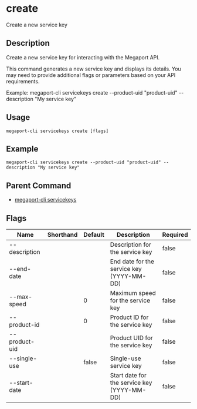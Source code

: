 # create

Create a new service key

## Description

Create a new service key for interacting with the Megaport API.

This command generates a new service key and displays its details.
You may need to provide additional flags or parameters based on your API requirements.

Example:
  megaport-cli servicekeys create --product-uid "product-uid" --description "My service key"



## Usage

```
megaport-cli servicekeys create [flags]
```

## Example

```
megaport-cli servicekeys create --product-uid "product-uid" --description "My service key"
```

## Parent Command

* [megaport-cli servicekeys](servicekeys.md)




## Flags

| Name | Shorthand | Default | Description | Required |
|------|-----------|---------|-------------|----------|
| --description |  |  | Description for the service key | false |
| --end-date |  |  | End date for the service key (YYYY-MM-DD) | false |
| --max-speed |  | 0 | Maximum speed for the service key | false |
| --product-id |  | 0 | Product ID for the service key | false |
| --product-uid |  |  | Product UID for the service key | false |
| --single-use |  | false | Single-use service key | false |
| --start-date |  |  | Start date for the service key (YYYY-MM-DD) | false |



